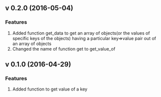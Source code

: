 ## v 0.2.0 (2016-05-04)
### Features
1. Added function get_data to get an array of objects(or the values of specific keys of the objects) having a particular key=>value pair out of an array of objects
2. Changed the name of function get to get_value_of

## v 0.1.0 (2016-04-29)
### Features
1. Added function to get value of a key
